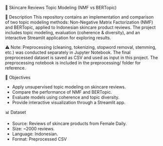 🧴 Skincare Reviews Topic Modeling (NMF vs BERTopic)

📖 Description
This repository contains an implementation and comparison of two topic modeling methods: Non-Negative Matrix Factorization (NMF) and BERTopic, applied to Indonesian skincare product reviews. The project includes topic modeling, evaluation (coherence & diversity), and an interactive Streamlit application for exploring results.

⚠️ Note: Preprocessing (cleaning, tokenizing, stopword removal, stemming, etc.) was conducted separately in Jupyter Notebook. The final preprocessed dataset is saved as CSV and used as input in this project. The preprocessing notebook is included in the preprocessing/ folder for reference.

🎯 Objectives
- Apply unsupervised topic modeling on skincare reviews.
- Compare the performance of NMF and BERTopic.
- Evaluate models using coherence and topic diversity.
- Provide interactive visualization through a Streamlit app.

📊 Dataset
- Source: Reviews of skincare products from Female Daily.
- Size: ~2000 reviews.
- Language: Indonesian.
- Format: Preprocessed CSV

